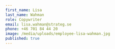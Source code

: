 ```yaml
---
first_name: Lisa
last_name: Wahman
role: Copywriter
email: lisa.wahman@strateg.se
phone: +46 701 84 44 20
image: /media/uploads/employee-lisa-wahman.jpg
published: true
---
```


